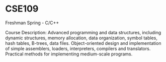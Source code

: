 # CSE109
Freshman Spring - C/C++

Course Description: Advanced programming and data structures, including dynamic structures, memory allocation, data organization, symbol tables, hash tables, B-trees, data files. Object-oriented design and implementation of simple assemblers, loaders, interpreters, compilers and translators. Practical methods for implementing medium-scale programs.
